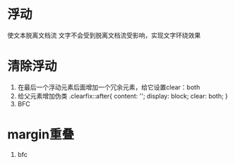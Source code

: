 # 浮动
使文本脱离文档流
文字不会受到脱离文档流受影响，实现文字环绕效果

# 清除浮动
1. 在最后一个浮动元素后面增加一个冗余元素，给它设置clear：both
2. 给父元素增加伪类
    .clearfix::after{
        content: '';
        display: block;
        clear: both;
    }
3. BFC

# margin重叠
1. bfc